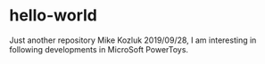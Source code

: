 # hello-world
Just another repository
Mike Kozluk 2019/09/28, I am interesting in following developments in MicroSoft PowerToys.
